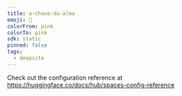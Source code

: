 ```yaml
---
title: a-chave-da-alma
emoji: 🐳
colorFrom: pink
colorTo: pink
sdk: static
pinned: false
tags:
  - deepsite
---
```


Check out the configuration reference at https://huggingface.co/docs/hub/spaces-config-reference